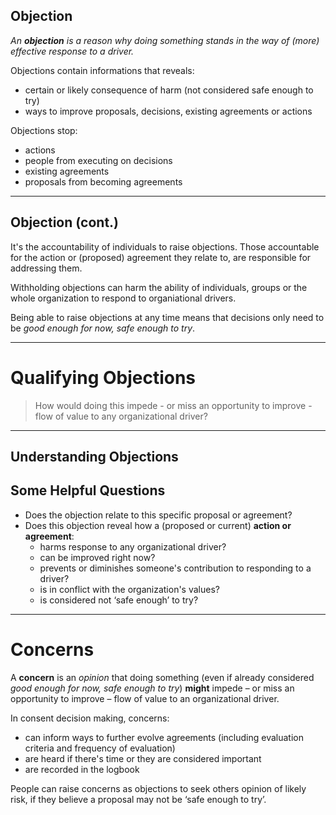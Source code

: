 ## Objection

_An **objection** is a reason why doing something stands in the way of (more) effective response to a driver._


Objections contain informations that reveals:
- certain or likely consequence of harm (not considered safe enough to try)
- ways to improve proposals, decisions, existing agreements or actions

Objections stop: 

* actions
* people from executing on decisions
* existing agreements 
* proposals from becoming agreements

---

## Objection (cont.)

It's the accountability of individuals to raise objections. Those accountable for the action or (proposed) agreement they relate to, are responsible for addressing them.

Withholding objections can harm the ability of individuals, groups or the whole organization to respond to organiational drivers.

Being able to raise objections at any time means that decisions only need to be *good enough for now, safe enough to try*.

---

# Qualifying Objections

> How would doing this impede - or miss an opportunity to improve - flow of value to any organizational driver?

---

## Understanding Objections ##

## Some Helpful Questions

* Does the objection relate to this specific proposal or agreement?
* Does this objection reveal how a (proposed or current) **action or agreement**:
    * harms response to any organizational driver?
    * can be improved right now?
    * prevents or diminishes someone's contribution to responding to a driver?
    * is in conflict with the organization's values?
    * is considered not ‘safe enough’ to try?

---

# Concerns

A **concern** is an _opinion_ that doing something (even if already considered _good enough for now, safe enough to try_) **might** impede – or miss an opportunity to improve – flow of value to an organizational driver.


In consent decision making, concerns:

* can inform ways to further evolve agreements (including evaluation criteria and frequency of evaluation) 
* are heard if there's time or they are considered important
* are recorded in the logbook

People can raise concerns as objections to seek others opinion of likely risk, if they believe a proposal may not be ‘safe enough to try’.


